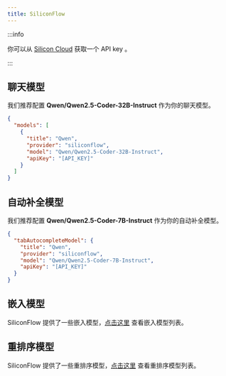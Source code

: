 ```yaml
---
title: SiliconFlow
---
```


:::info

你可以从 [Silicon Cloud](https://cloud.siliconflow.cn/account/ak) 获取一个 API key 。

:::

## 聊天模型

我们推荐配置 **Qwen/Qwen2.5-Coder-32B-Instruct** 作为你的聊天模型。

```json title="config.json"
{
  "models": [
    {
      "title": "Qwen",
      "provider": "siliconflow",
      "model": "Qwen/Qwen2.5-Coder-32B-Instruct",
      "apiKey": "[API_KEY]"
    }
  ]
}
```

## 自动补全模型

我们推荐配置 **Qwen/Qwen2.5-Coder-7B-Instruct** 作为你的自动补全模型。

```json title="config.json"
{
  "tabAutocompleteModel": {
    "title": "Qwen",
    "provider": "siliconflow",
    "model": "Qwen/Qwen2.5-Coder-7B-Instruct",
    "apiKey": "[API_KEY]"
  }
}
```

## 嵌入模型

SiliconFlow 提供了一些嵌入模型，[点击这里](https://siliconflow.cn/models) 查看嵌入模型列表。

## 重排序模型

SiliconFlow 提供了一些重排序模型，[点击这里](https://siliconflow.cn/models) 查看重排序模型列表。
